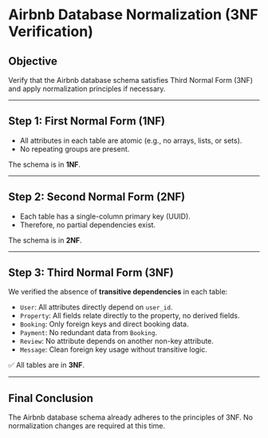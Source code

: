# Airbnb Database Normalization (3NF Verification)

## Objective
Verify that the Airbnb database schema satisfies Third Normal Form (3NF) and apply normalization principles if necessary.

---

## Step 1: First Normal Form (1NF)

- All attributes in each table are atomic (e.g., no arrays, lists, or sets).
- No repeating groups are present.

The schema is in **1NF**.

---

## Step 2: Second Normal Form (2NF)

- Each table has a single-column primary key (UUID).
- Therefore, no partial dependencies exist.

The schema is in **2NF**.

---

## Step 3: Third Normal Form (3NF)

We verified the absence of **transitive dependencies** in each table:

- `User`: All attributes directly depend on `user_id`.
- `Property`: All fields relate directly to the property, no derived fields.
- `Booking`: Only foreign keys and direct booking data.
- `Payment`: No redundant data from `Booking`.
- `Review`: No attribute depends on another non-key attribute.
- `Message`: Clean foreign key usage without transitive logic.

✅ All tables are in **3NF**.

---

## Final Conclusion

The Airbnb database schema already adheres to the principles of 3NF. No normalization changes are required at this time.
